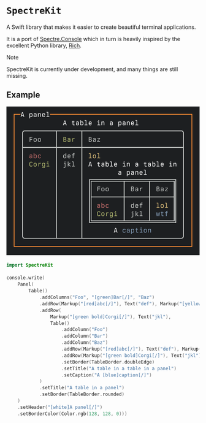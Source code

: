# `SpectreKit`

A Swift library that makes it easier to create beautiful terminal applications.  

It is a port of [Spectre.Console](https://spectreconsole.net) which in turn is heavily inspired by 
the excellent Python library, [Rich](https://github.com/Textualize/rich).

> [!NOTE]
> SpectreKit is currently under development, and many things are still missing.

## Example

![Screenshot of example](./Resources/Screenshot.png)

```swift
import SpectreKit

console.write(
    Panel(
        Table()
            .addColumns("Foo", "[green]Bar[/]", "Baz")
            .addRow(Markup("[red]abc[/]"), Text("def"), Markup("[yellow]lol[/]"))
            .addRow(
                Markup("[green bold]Corgi[/]"), Text("jkl"),
                Table()
                    .addColumn("Foo")
                    .addColumn("Bar")
                    .addColumn("Baz")
                    .addRow(Markup("[red]abc[/]"), Text("def"), Markup("[yellow]lol[/]"))
                    .addRow(Markup("[green bold]Corgi[/]"), Text("jkl"), Markup("[blue]wtf[/]"))
                    .setBorder(TableBorder.doubleEdge)
                    .setTitle("A table in a table in a panel")
                    .setCaption("A [blue]caption[/]")
            )
            .setTitle("A table in a panel")
            .setBorder(TableBorder.rounded)
    )
    .setHeader("[white]A panel[/]")
    .setBorderColor(Color.rgb(128, 128, 0)))
```